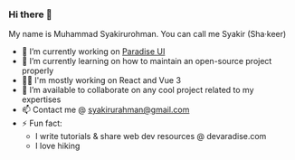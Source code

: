 ### Hi there 👋

<!--
**syakirurahman/syakirurahman** is a ✨ _special_ ✨ repository because its `README.md` (this file) appears on your GitHub profile.
-->

My name is Muhammad Syakirurohman. You can call me Syakir (Sha·keer)

- 🔭 I’m currently working on [Paradise UI](https://github.com/devaradise/paradise-ui)
- 🌱 I’m currently learning on how to maintain an open-source project properly
- :technologist: I'm mostly working on React and Vue 3
- 👯 I’m available to collaborate on any cool project related to my expertises
- 📫 Contact me @ syakirurahman@gmail.com
- ⚡ Fun fact: 
  - I write tutorials & share web dev resources @ devaradise.com
  - I love hiking

<!--- 🤔 I’m looking for help with .. 💬 Ask me about anything about  -->
